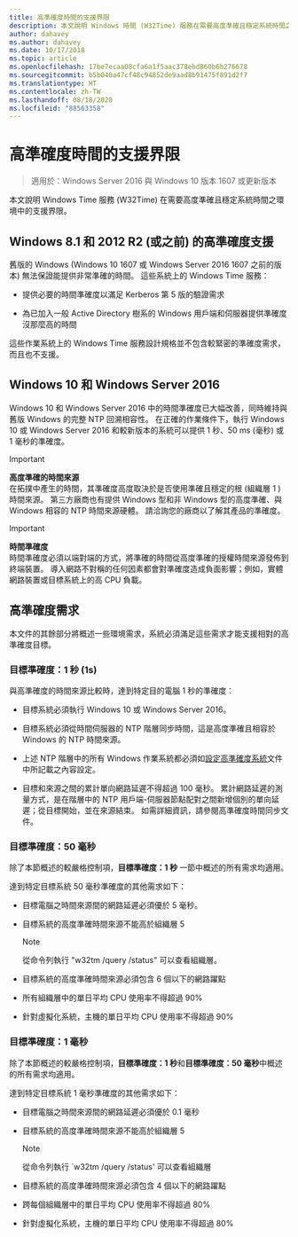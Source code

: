 ```yaml
---
title: 高準確度時間的支援界限
description: 本文說明 Windows 時間 (W32Time) 服務在需要高度準確且穩定系統時間之環境中的支援界限。
author: dahavey
ms.author: dahavey
ms.date: 10/17/2018
ms.topic: article
ms.openlocfilehash: 17be7ecaa08cfa6a1f5aac378ebd860b6b276678
ms.sourcegitcommit: b5b040a47cf48c94852de9aad8b91475f891d2f7
ms.translationtype: HT
ms.contentlocale: zh-TW
ms.lasthandoff: 08/18/2020
ms.locfileid: "88563358"
---
```

# <a name="support-boundary-for-high-accuracy-time"></a>高準確度時間的支援界限

>適用於：Windows Server 2016 與 Windows 10 版本 1607 或更新版本

本文說明 Windows Time 服務 (W32Time) 在需要高度準確且穩定系統時間之環境中的支援界限。

## <a name="high-accuracy-support-for-windows-81-and-2012-r2-or-prior"></a>Windows 8.1 和 2012 R2 (或之前) 的高準確度支援

舊版的 Windows (Windows 10 1607 或 Windows Server 2016 1607 之前的版本) 無法保證能提供非常準確的時間。 這些系統上的 Windows Time 服務：

-   提供必要的時間準確度以滿足 Kerberos 第 5 版的驗證需求

-   為已加入一般 Active Directory 樹系的 Windows 用戶端和伺服器提供準確度沒那麼高的時間

這些作業系統上的 Windows Time 服務設計規格並不包含較緊密的準確度需求，而且也不支援。

## <a name="windows-10-and-windows-server-2016"></a>Windows 10 和 Windows Server 2016

Windows 10 和 Windows Server 2016 中的時間準確度已大幅改善，同時維持與舊版 Windows 的完整 NTP 回溯相容性。 在正確的作業條件下，執行 Windows 10 或 Windows Server 2016 和較新版本的系統可以提供 1 秒、50 ms (毫秒) 或 1 毫秒的準確度。

>[!IMPORTANT]
>**高度準確的時間來源**<br>
>在拓撲中產生的時間，其準確度高度取決於是否使用準確且穩定的根 (組織層 1 ) 時間來源。 第三方廠商也有提供 Windows 型和非 Windows 型的高度準確、與 Windows 相容的 NTP 時間來源硬體。 請洽詢您的廠商以了解其產品的準確度。

>[!IMPORTANT]
>**時間準確度**<br>
>時間準確度必須以端對端的方式，將準確的時間從高度準確的授權時間來源發佈到終端裝置。 導入網路不對稱的任何因素都會對準確度造成負面影響；例如，實體網路裝置或目標系統上的高 CPU 負載。

## <a name="high-accuracy-requirements"></a>高準確度需求

本文件的其餘部分將概述一些環境需求，系統必須滿足這些需求才能支援相對的高準確度目標。

### <a name="target-accuracy-1-second-1s"></a>目標準確度：1 秒 (1s)

與高準確度的時間來源比較時，達到特定目的電腦 1 秒的準確度：

-   目標系統必須執行 Windows 10 或 Windows Server 2016。

-   目標系統必須從時間伺服器的 NTP 階層同步時間，這是高度準確且相容於 Windows 的 NTP 時間來源。

-   上述 NTP 階層中的所有 Windows 作業系統都必須如[設定高準確度系統](configuring-systems-for-high-accuracy.md)文件中所記載之內容設定。

-   目標和來源之間的累計單向網路延遲不得超過 100 毫秒。 累計網路延遲的測量方式，是在階層中的 NTP 用戶端-伺服器節點配對之間新增個別的單向延遲；從目標開始，並在來源結束。 如需詳細資訊，請參閱高準確度時間同步文件。

### <a name="target-accuracy-50-milliseconds"></a>目標準確度：50 毫秒

除了本節概述的較嚴格控制項，**目標準確度：1 秒** 一節中概述的所有需求均適用。

達到特定目標系統 50 毫秒準確度的其他需求如下：

-   目標電腦之時間來源間的網路延遲必須優於 5 毫秒。

-   目標系統的高度準確時間來源不能高於組織層 5

    >[!Note]
    >從命令列執行 "w32tm /query /status" 可以查看組織層。

-   目標系統的高度準確時間來源必須包含 6 個以下的網路躍點

-   所有組織層中的單日平均 CPU 使用率不得超過 90%

-   針對虛擬化系統，主機的單日平均 CPU 使用率不得超過 90%

### <a name="target-accuracy-1-millisecond"></a>目標準確度：1 毫秒

除了本節概述的較嚴格控制項，**目標準確度：1 秒**和**目標準確度：50 毫秒**中概述的所有需求均適用。

達到特定目標系統 1 毫秒準確度的其他需求如下：

-   目標電腦之時間來源間的網路延遲必須優於 0.1 毫秒

-   目標系統的高度準確時間來源不能高於組織層 5

    >[!Note]
    >從命令列執行 `w32tm /query /status' 可以查看組織層

-   目標系統的高度準確時間來源必須包含 4 個以下的網路躍點

-   跨每個組織層中的單日平均 CPU 使用率不得超過 80%

-   針對虛擬化系統，主機的單日平均 CPU 使用率不得超過 80%
